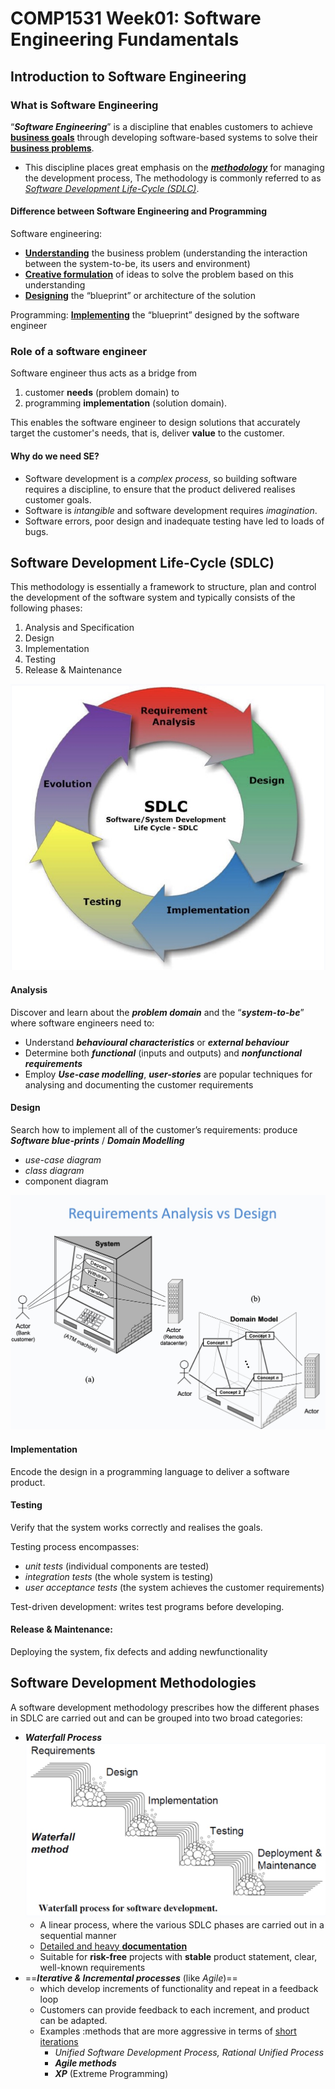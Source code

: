 # COMP1531 Week01: Software Engineering Fundamentals

## Introduction to Software Engineering

### What is Software Engineering

“***Software Engineering***” is a discipline that enables customers to achieve <u>**business goals**</u> through developing software-based systems to solve their <u>**business problems**</u>.
- This discipline places great emphasis on the <u>***methodology***</u> for managing the development process, The methodology is commonly referred to as *<u>Software Development Life-Cycle (SDLC)</u>*.

#### Difference between Software Engineering and Programming

Software engineering:

- **<u>Understanding</u>** the business problem (understanding the interaction between the system-to-be, its users and environment)
- <u>**Creative formulation**</u> of ideas to solve the problem based on this understanding
- **<u>Designing</u>** the “blueprint” or architecture of the solution

Programming: <u>**Implementing**</u> the “blueprint” designed by the software engineer 

### Role of a software engineer

Software engineer thus acts as a bridge from

1. customer **needs** (problem domain) to 
2. programming **implementation** (solution domain). 

This enables the software engineer to design solutions that accurately target the customer's needs, that is, deliver **value** to the customer.

#### Why do we need SE?

- Software development is a *complex process*, so building software requires a discipline, to ensure that the product delivered realises customer goals.
- Software is *intangible* and software development requires *imagination*.
- Software errors, poor design and inadequate testing have led to loads of bugs.

## Software Development Life-Cycle (SDLC)

This methodology is essentially a framework to structure, plan and control the development of the software system and typically consists of the following phases:

1. Analysis and Specification
2. Design
3. Implementation
4. Testing
5. Release & Maintenance

![-w400](media/15506323965067/15506326413793.jpg)

#### Analysis

Discover and learn about the ***problem domain*** and the “***system-to-be***” where software engineers need to: 

- Understand ***behavioural characteristics*** or ***external behaviour***
- Determine both ***functional*** (inputs and outputs) and ***nonfunctional requirements***
- Employ ***Use-case modelling***, ***user-stories*** are popular techniques for analysing and documenting the customer requirements

#### Design

Search how to implement all of the customer’s requirements: produce ***Software blue-prints*** / ***Domain Modelling***

- *use-case diagram*
- *class diagram*
- component diagram

![-w500](media/15527936111523/15527940922962.jpg)

#### Implementation

Encode the design in a programming language to deliver a software product.

#### Testing

Verify that the system works correctly and realises the goals.

Testing process encompasses:

- *unit tests* (individual components are tested)
- *integration tests* (the whole system is testing)
- *user acceptance tests* (the system achieves the customer requirements)

Test-driven development: writes test programs before developing.

#### Release & Maintenance:

Deploying the system, fix defects and adding newfunctionality

## Software Development Methodologies

A software development methodology prescribes how the different phases in SDLC are carried out and can be grouped into two broad categories:
- ***Waterfall Process*** ![-w500](media/15506323965067/15506337604362.jpg)
    - A linear process, where the various SDLC phases are carried out in a sequential manner
    - <u>Detailed and heavy **documentation**</u>
    - Suitable for **risk-free** projects with **stable** product statement, clear, well-known requirements
- ==***Iterative & Incremental processes*** (like *Agile*)==
    - which develop increments of functionality and repeat in a feedback loop
    - Customers can provide feedback to each increment, and product can be adapted.
    - Examples :methods that are more aggressive in terms of <u>short iterations</u>
      - *Unified Software Development Process, Rational Unified Process* 
      - ***Agile methods***
      - ***XP*** (Extreme Programming)
